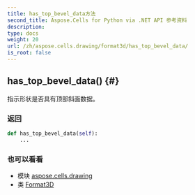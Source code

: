 ```yaml
---
title: has_top_bevel_data方法
second_title: Aspose.Cells for Python via .NET API 参考资料
description:
type: docs
weight: 20
url: /zh/aspose.cells.drawing/format3d/has_top_bevel_data/
is_root: false
---
```

##  has_top_bevel_data() {#}
指示形状是否具有顶部斜面数据。


### 返回




```python
def has_top_bevel_data(self):
    ...
```





### 也可以看看
* 模块 [aspose.cells.drawing](../../)
* 类 [Format3D](/cells/python-net/zh/aspose.cells.drawing/format3d)
